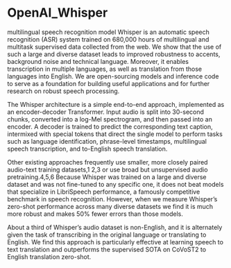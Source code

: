 # OpenAI_Whisper
multilingual speech recognition model
Whisper is an automatic speech recognition (ASR) system trained on 680,000 hours of multilingual and multitask supervised data collected from the web. We show that the use of such a large and diverse dataset leads to improved robustness to accents, background noise and technical language. Moreover, it enables transcription in multiple languages, as well as translation from those languages into English. We are open-sourcing models and inference code to serve as a foundation for building useful applications and for further research on robust speech processing.

The Whisper architecture is a simple end-to-end approach, implemented as an encoder-decoder Transformer. Input audio is split into 30-second chunks, converted into a log-Mel spectrogram, and then passed into an encoder. A decoder is trained to predict the corresponding text caption, intermixed with special tokens that direct the single model to perform tasks such as language identification, phrase-level timestamps, multilingual speech transcription, and to-English speech translation.

Other existing approaches frequently use smaller, more closely paired audio-text training datasets,1 2,3 or use broad but unsupervised audio pretraining.4,5,6 Because Whisper was trained on a large and diverse dataset and was not fine-tuned to any specific one, it does not beat models that specialize in LibriSpeech performance, a famously competitive benchmark in speech recognition. However, when we measure Whisper’s zero-shot performance across many diverse datasets we find it is much more robust and makes 50% fewer errors than those models.

About a third of Whisper’s audio dataset is non-English, and it is alternately given the task of transcribing in the original language or translating to English. We find this approach is particularly effective at learning speech to text translation and outperforms the supervised SOTA on CoVoST2 to English translation zero-shot.
